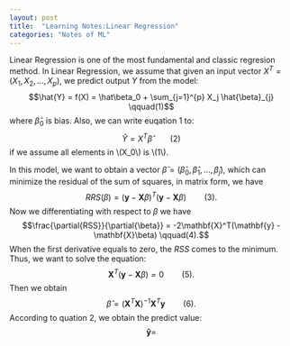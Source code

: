 ```yaml
---
layout: post
title:  "Learning Notes:Linear Regression"
categories: "Notes of ML"
---
```


<script type="text/javascript" src="http://cdn.mathjax.org/mathjax/latest/MathJax.js?config=default"></script>

Linear Regression is one of the most fundamental and classic regresion method. In Linear Regression, we assume that given an input  vector $X^T = (X_{1}, X_{2},..., X_{p})$, we predict output $Y$ from the model:
$$\hat{Y} = f(X) = \hat\beta_0 + \sum_{j=1}^{p} X_j \hat{\beta}_{j} \qquad(1)$$ where $\hat\beta_0$ is bias. Also, we can write euqation 1 to: $$\hat{Y} = X^T\hat\beta \qquad(2)$$ if we assume all elements in \\(X_0\\) is \\(1\\).

In this model, we want to obtain a vector $\hat\beta = (\hat\beta_0, \hat\beta_1,...,\hat\beta_j)$, which can minimize the residual of the sum of squares, in matrix form, we have $$RRS(\beta) = (\mathbf{y} - \mathbf{X}\beta)^T(\mathbf{y} - \mathbf{X}\beta) \qquad(3).$$ Now we differentiating with respect to $\beta$ we have $$\frac{\partial{RSS}}{\partial{\beta}} = -2\mathbf{X}^T(\mathbf{y} - \mathbf{X}\beta) \qquad(4).$$ When the first derivative equals to zero, the $RSS$ comes to the minimum. Thus, we want to solve the equation: $$\mathbf{X}^T(\mathbf{y} - \mathbf{X}\beta) = 0 \qquad (5).$$ Then we obtain $$ \hat\beta = (\mathbf{X}^T\mathbf{X})^{-1}\mathbf{X}^T\mathbf{y} \qquad(6).$$ According to quation 2, we obtain the predict value: $$\mathbf{\hat{y}} = $$
